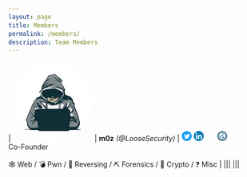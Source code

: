 ```yaml
---
layout: page
title: Members
permalink: /members/
description: Team Members
---
```


<!--
TEMPLATE, COPY AND ADD BELOW
NOTE: CHECK AND MAKE SURE IT DOESN'T OVERFLOW!

<img class="avatar" src="[PROFILE_PIC]"/> | <b>[REAL NAME]</b> <i>(@[CTF NAME])</i>  \| <a href="[TWITTER LINK]"><img class="icon" src="../assets/img/icons/twitter.png"/></a> <a href="[LINKEDIN LINK]"><img class="icon" src="../assets/img/icons/linkedin.png"/></a> <a href="[GITHUB LINK]"><img class="icon" src="../assets/img/icons/github.png"/></a> <a href="[PERSONAL WEBSITE]"><img class="icon" src="../assets/img/icons/website.png"/></a> <br /> [INTRODUCTION LINE 1] <br /> [INTRODUCTION LINE 2] <br />  <br /> [STAT 1] / [STAT 2]  / [STAT 3]  | 
-->

<style>
.avatar {
    max-width: 160px;
    max-height: 160px;
    border-radius: 100000000000000000px;
}
.icon {
    width: 20px;
    height: 20px;
    border: none;
    outline: none;
    box-shadow: none;
    border-style: none;
    border-radius: 0px;
}
</style>

| <img class="avatar" src="/images/m0z.jpg"/>  | <b>m0z</b> <i>(@LooseSecurity)</i> \| <a href="https://twitter.com/loosesecurity"><img class="icon" src="/images/twitter.png"/></a> <a href="https://www.linkedin.com/"><img class="icon" src="/images/linkedin.png"/></a> <a href="https://github.com/ECSCIreland"><img class="icon" src="/images/github.png"/></a> <a href="/"><img class="icon" src="/images/website.png"/></a> <br />Co-Founder<br /> <br /> 🕸️ Web / 💣 Pwn / 🔄 Reversing  / ⛏️ Forensics / 🔑 Crypto / ❓ Misc | 
|||
|||